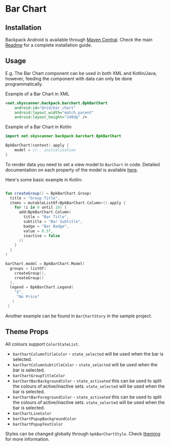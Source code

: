 # Bar Chart

## Installation

Backpack Android is available through [Maven Central](https://search.maven.org/artifact/net.skyscanner.backpack/backpack-android). Check the main [Readme](https://github.com/skyscanner/backpack-android#installation) for a complete installation guide.

## Usage

E.g. The Bar Chart component can be used in both XML and Kotlin/Java,
however, feeding the component with data can only be done programmatically.

Example of a Bar Chart in XML

```xml
<net.skyscanner.backpack.barchart.BpkBarChart
    android:id="@+id/bar_chart"
    android:layout_width="match_parent"
    android:layout_height="240dp" />
```

Example of a Bar Chart in Kotlin

```Kotlin
import net.skyscanner.backpack.barchart.BpkBarChart

BpkBarChart(context).apply {
    model = //.. initialisation
}
```

To render data you need to set a view model to `BarChart` in code.
Detailed documentation on each property of the model is available [here](https://backpack.github.io/android/Backpack/net.skyscanner.backpack.barchart).

Here's some basic example in Kotlin:

```kotlin

fun createGroup() = BpkBarChart.Group(
  title = "Group Title",
  items = mutableListOf<BpkBarChart.Column>().apply {
    for (i in 0 until 10) {
      add(BpkBarChart.Column(
        title = "Bar Title",
        subtitle = "Bar Subtitle",
        badge = "Bar Badge",
        value = 0.5f,
        inactive = false
      ))
    }
  }
)

barChart.model = BpkBarChart.Model(
  groups = listOf(
    createGroup(),
    createGroup()
  ),
  legend = BpkBarChart.Legend(
    "£",
     "No Price"
   )
 )
```

Another example can be found in `BarChartStory` in the sample project.

## Theme Props

All colours support `ColorStateList`.

- `barChartColumnTitleColor` - `state_selected` will be used when the bar is selected.
- `barChartColumnSubtitleColor` - `state_selected` will be used when the bar is selected.
- `barChartGroupTitleColor`
- `barChartBarBackgroundColor` - `state_activated` this can be used to split the colours of active/inactive sets. `state_selected` will be used when the bar is selected.
- `barChartBarForegroundColor` - `state_activated` this can be used to split the colours of active/inactive sets. `state_selected` will be used when the bar is selected.
- `barChartLineColor`
- `barChartPopupBackgroundColor`
- `barChartPopupTextColor`

Styles can be changed globally through `bpkBarChartStyle`. Check [theming](https://github.com/Skyscanner/backpack-android/blob/main/docs/THEMING.md) for more information.
